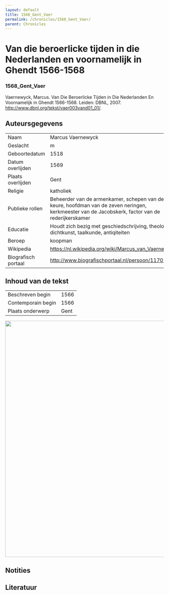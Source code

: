 ```yaml
---
layout: default
title: 1568_Gent_Vaer
permalink: /chronicles/1568_Gent_Vaer/
parent: Chronicles
--- 
```



# Van die beroerlicke tijden in die Nederlanden en voornamelijk in Ghendt 1566-1568 

### 1568_Gent_Vaer 

Vaernewyck, Marcus. Van Die Beroerlicke Tijden in Die Nederlanden En Voornamelijk in Ghendt 1566-1568. Leiden: DBNL, 2007. http://www.dbnl.org/tekst/vaer003vand01_01/. 

## Auteursgegevens 

| | | 
| --------------- | --------------- | 
| Naam | Marcus Vaernewyck | 
| Geslacht | m | 
| Geboortedatum | 1518 | 
| Datum overlijden | 1569 | 
| Plaats overlijden | Gent | 
| Religie | katholiek | 
| Publieke rollen | Beheerder van de armenkamer, schepen van de keure, hoofdman van de zeven neringen, kerkmeester van de Jacobskerk, factor van de rederijkerskamer | 
| Educatie | Houdt zich bezig met geschiedschrijving, theologie, dichtkunst, taalkunde, antiqiteiten | 
| Beroep | koopman | 
| Wikipedia | https://nl.wikipedia.org/wiki/Marcus_van_Vaernewijck | 
| Biografisch portaal | http://www.biografischportaal.nl/persoon/11701675 | 

## Inhoud van de tekst 

| | | 
| --------------- | --------------- | 
| Beschreven begin | 1566 | 
| Contemporain begin | 1566 | 
| Plaats onderwerp | Gent | 

[<img src="..\..\barplots_chronicles\1568_Gent_Vaer.jpg" width="750"/>](..\..\barplots_chronicles\1568_Gent_Vaer.jpg) 

## Notities 

## Literatuur 

